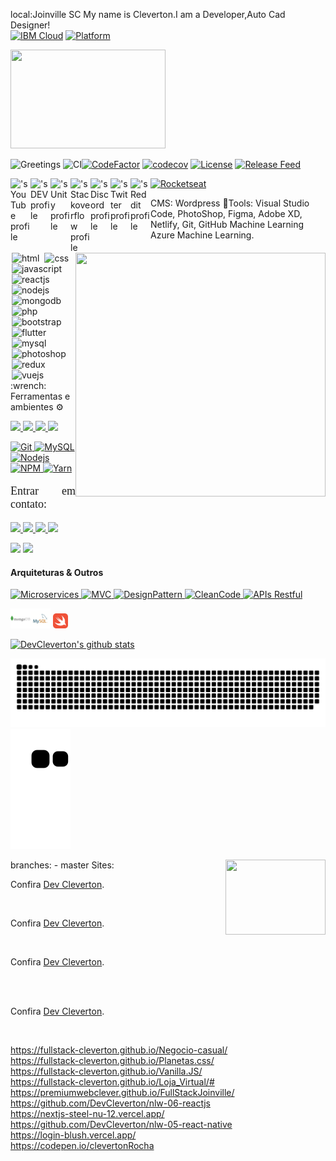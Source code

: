 local:Joinville SC
My name is Cleverton.I am a Developer,Auto Cad Designer!<br>
[![IBM Cloud](https://img.shields.io/badge/IBM%20Cloud-powered-blue.svg)](https://cloud.ibm.com)
[![Platform](https://img.shields.io/badge/platform-nodejs-lightgrey.svg?style=flat)](https://developer.ibm.com/node/)

<img style="-webkit-user-select: none;cursor: zoom-in;" src="https://udemy-certificate.s3.amazonaws.com/image/UC-0596db90-02bb-4a48-aeb1-06ba0496ae3e.jpg" width="248" height="158">

![Greetings](https://github.com/DevCleverton/sing-Master/workflows/Greetings/badge.svg) ![CI](https://github.com/DevCleverton/sing-Master/workflows/CI/badge.svg?branch=master)[![CodeFactor](https://www.codefactor.io/repository/github/peaceiris/actions-pixela/badge)](https://www.codefactor.io/repository/github/peaceiris/actions-pixela)
[![codecov](https://codecov.io/gh/peaceiris/actions-pixela/branch/main/graph/badge.svg)](https://codecov.io/gh/peaceiris/actions-pixela)
[![License](https://img.shields.io/:license-mit-blue.svg?style=flat)](https://opensource.org/licenses/MIT)
[![Release Feed](https://img.shields.io/badge/release-feed-yellow)](https://github.com/peaceiris/actions-pixela/releases.atom)


<a href="">
  <img align="left" alt="" width="32px" src="https://cdn.jsdelivr.net/npm/simple-icons@v3/icons/gitlab.svg" />
</a>

<a href="https://www.youtube.com/">
  <img align="left" alt="'s YouTube profile" width="32px" src="https://cdn.jsdelivr.net/npm/simple-icons@v3/icons/youtube.svg" />
</a>

<a href="">
  <img align="left" alt="'s DEV profile" width="32px" src="https://cdn.jsdelivr.net/npm/simple-icons@v3/icons/dev-dot-to.svg" />
</a>

<a href="https://connect.unity.com">
  <img align="left" alt="'s Unity profile" width="32px" src="https://cdn.jsdelivr.net/npm/simple-icons@v3/icons/unity.svg" />
</a>

<a href="https://stackoverflow.com">
  <img align="left" alt="'s Stackoverflow profile" width="32px" src="https://cdn.jsdelivr.net/npm/simple-icons@v3/icons/stackoverflow.svg" />
</a>

<a href="https://discordapp.com">
  <img align="left" alt="'s Discord profile" width="32px" src="https://cdn.jsdelivr.net/npm/simple-icons@v3/icons/discord.svg" />
</a>

<a href="https://twitter.com">
  <img align="left" alt="'s Twitter profile" width="32px" src="https://cdn.jsdelivr.net/npm/simple-icons@v3/icons/twitter.svg" />
</a>

<a href="https://www.reddit.com">
  <img align="left" alt="'s Reddit profile" width="32px" src="https://cdn.jsdelivr.net/npm/simple-icons@v3/icons/reddit.svg" />
</a>

<a href="https://app.rocketseat.com.br">
<img alt="Rocketseat" src="https://img.shields.io/badge/Rocketseat-5659EB?style=for-the-badge&logo=data:image/png;base64,iVBORw0KGgoAAAANSUhEUgAAABAAAAAQCAMAAAAoLQ9TAAAALVBMVEVHcExxWsF0XMJzXMJxWcFsUsD///9jRrzY0u6Xh9Gsn9n39fyMecy0qd2bjNJWBT0WAAAABHRSTlMA2Do606wF2QAAAGlJREFUGJVdj1cWwCAIBLEsRU3uf9xobDH8+GZwUYi8i6ucJwrxKE+7D0G9Q4vlYqtmCSjndr4CgCgzlyFgfKfKCVO0LrPKjmiqMxGXkJwNnXskqWG+1oSM+BSwD8f29YLNjvx/OQrn+g99oQSoNmt3PgAAAABJRU5ErkJggg==" />
</a>
<img
src="https://github.githubassets.com/images/modules/profile/profile-first-pr-dark.svg"
	width="400px"
	height="390px"
	align="right"
/>

CMS: Wordpress
🔧Tools: Visual Studio Code, PhotoShop, Figma, Adobe XD, Netlify, Git, GitHub
Machine Learning Azure Machine Learning.

<p align = "left">
   
  <p class = "left">
<img src="https://cdn.jsdelivr.net/gh/devicons/devicon/icons/html5/html5-original.svg" alt="html" widtf="40" height="40" style="max-width:100%;margin: 0 2px;"></img>
<img src="https://cdn.jsdelivr.net/gh/devicons/devicon/icons/css3/css3-original.svg" alt="css" widtf="40" height="40" style="max-width:100%;margin: 0 2px;"></img>
<img src="https://cdn.jsdelivr.net/gh/devicons/devicon/icons/javascript/javascript-original.svg" alt="javascript" widtf="40" height="40" style="max-width:100%;margin: 0 2px;"></img>
<img src="https://cdn.jsdelivr.net/gh/devicons/devicon/icons/react/react-original.svg" alt="reactjs" widtf="40" height="40" style="max-width:100%;margin: 0 2px;"></img>
<img src="https://cdn.jsdelivr.net/gh/devicons/devicon/icons/nodejs/nodejs-original.svg" alt="nodejs" widtf="40" height="40" style="max-width:100%;margin: 0 2px;"></img>
<img src="https://cdn.jsdelivr.net/gh/devicons/devicon/icons/mongodb/mongodb-original-wordmark.svg" alt="mongodb" widtf="40" height="40" style="max-width:100%;margin: 0 2px;"></img>
<img src="https://cdn.jsdelivr.net/gh/devicons/devicon/icons/php/php-original.svg" alt="php" widtf="40" height="40" style="max-width:100%;margin: 0 2px;"/></img>
<img src="https://cdn.jsdelivr.net/gh/devicons/devicon/icons/bootstrap/bootstrap-plain-wordmark.svg" alt="bootstrap" widtf="40" height="40" style="max-width:100%;margin: 0 2px;"/></img>
<img src="https://cdn.jsdelivr.net/gh/devicons/devicon/icons/flutter/flutter-original.svg" alt="flutter" widtf="40" height="40" style="max-width:100%;margin: 0 2px;"/></img>
<img src="https://cdn.jsdelivr.net/gh/devicons/devicon/icons/mysql/mysql-original-wordmark.svg" alt="mysql" widtf="40" height="40" style="max-width:100%;margin: 0 2px;"/></img>
<img src="https://cdn.jsdelivr.net/gh/devicons/devicon/icons/photoshop/photoshop-plain.svg" alt="photoshop" widtf="40" height="40" style="max-width:100%;margin: 0 2px;"/></img>
<img src="https://cdn.jsdelivr.net/gh/devicons/devicon/icons/redux/redux-original.svg" alt="redux" widtf="40" height="40" style="max-width:100%;margin: 0 2px;"/></img>
<img src="https://cdn.jsdelivr.net/gh/devicons/devicon/icons/vuejs/vuejs-original-wordmark.svg" alt="vuejs" widtf="40" height="40" style="max-width:100%;margin: 0 2px;"/></img>
:wrench: Ferramentas e ambientes ⚙️ 
<p align = "left"> 
    
  <a href="https://www.jetbrains.com/pt-br/pycharm/" alt="Pycharm">
  <img src ="https://img.shields.io/badge/-Pycharm-32CD32?style=for-the-badge&logo=pycharm&logoColor=white&link=https://www.jetbrains.com/pt-br/pycharm/ "/> </a>

  <a href="https://git-scm.com/" alt="Git">
  <img src ="https://img.shields.io/badge/-Git-FF0000?style=for-the-badge&logo=git&logoColor=white&link=https://git-scm.com/" /> </ a >

  <a href="https://github.com/" alt="GitHub">
    <img src = "https://img.shields.io/badge/-GitHub-000000?style=for-the-badge&logo=github&logoColor=white&link=https://github.com/" /> </a>

  <a href="https://www.canva.com/" alt="Canva">
    <img src = "https://img.shields.io/badge/-Canva-9932CC?style=for-the-badge&logo=canva&logoColor=white&link=https://www.canva.com/" /> </a>
</p> 

<a href="#">
      <img alt="Git" src="https://img.shields.io/badge/Git-F05032.svg?style=for-the-badge&logo=git&logoColor=white" />
</a>
<a href="#">
      <img alt="MySQL" src="https://img.shields.io/badge/MySQL-4479A1.svg?style=for-the-badge&logo=mysql&logoColor=white" />
</a>
<a href="#">
      <img alt="Nodejs" src="https://img.shields.io/badge/node-339933.svg?style=for-the-badge&logo=node.js&logoColor=white" />
</a>
<a href="#">
      <img alt="NPM" src="https://img.shields.io/badge/NPM-CB3837.svg?style=for-the-badge&logo=npm&logoColor=white" />
</a>
<a href="#">
      <img alt="Yarn" src="https://img.shields.io/badge/Yarn-2C8EBB.svg?style=for-the-badge&logo=yarn&logoColor=white" />
</a>

</p>
<p align = "left" style = "text-align: justify; font-family: Georgia, 'Times New Roman', Times, serif; font-size: large;">
    Entrar em contato:
</p>

<p class = "left">
  <a href="" alt="Instagram">
  <img src = "https://img.shields.io/badge/-Instagram-DF0174?style=for-the-badge&logo=instagram&logoColor=white&link=" /> </a>
  
  <a href="" alt="Linkedin">
  <img src = "https://img.shields.io/badge/-Linkedin-045FB4?style=for-the-badge&logo=Linkedin&logoColor=white&link=https://www.linkedin.com/" / > </a>

  <a href="https://.medium.com" alt="Medium">
  <img src = "https://img.shields.io/badge/-Medium-000000?style=for-the-badge&logo=medium&logoColor=white&link=https://https://medium.com/" / > </a>

  <a href="https://twitter.com" alt="Twitter">
    <img src = "https://img.shields.io/badge/-Twitter-58ACFA?style=for-the-badge&logo=twitter&logoColor=white&link=https://https://twitter.com" /> </a>
</p>  
  <a href="https://api.whatsapp.com/send?phone=5547997511535&text=Olá%code,%20tudo%20bem?" alt="WhatsApp">
  <img src="https://img.shields.io/badge/-WhatsApp-3CB371?style=flat-square&labelColor=3CB371&logo=whatsapp&logoColor=white&link=https://api.whatsapp.com/send?phone=5547997511535&text=Olá%20,%20tudo%20bem?"/></a>

  <a href="https://www.facebook.com/" alt="Facebook">
  <img src="https://img.shields.io/badge/-Facebook-4169E1?style=flat-square&labelColor=4169E1&logo=facebook&logoColor=white&link=https://www.facebook.com/"/></a>

#### Arquiteturas & Outros
<p align="left">

<a href="#">
      <img alt="Microservices" src="https://img.shields.io/badge/Microservices-gray.svg?style=for-the-badge" />
</a>
<a href="#">
      <img alt="MVC" src="https://img.shields.io/badge/MVC-gray.svg?style=for-the-badge" />
</a>
<a href="#">
      <img alt="DesignPattern" src="https://img.shields.io/badge/DesignPattern-gray.svg?style=for-the-badge" />
</a>
<a href="#">
      <img alt="CleanCode" src="https://img.shields.io/badge/CleanCode-gray.svg?style=for-the-badge" />
</a>
<a href="#">
      <img alt="APIs Restful" src="https://img.shields.io/badge/APIs%20Restful-gray.svg?style=for-the-badge" />
</a>
</p>
<code><img height="32" src="https://raw.githubusercontent.com/github/explore/80688e429a7d4ef2fca1e82350fe8e3517d3494d/topics/mongodb/mongodb.png" alt="MongoDB"/></code><code><img height="32" src="https://raw.githubusercontent.com/github/explore/80688e429a7d4ef2fca1e82350fe8e3517d3494d/topics/mysql/mysql.png" alt="MySQL"/></code>
<code><img height="24" src="https://raw.githubusercontent.com/github/explore/80688e429a7d4ef2fca1e82350fe8e3517d3494d/topics/swift/swift.png" alt="swift"/></code>

</br>

[![DevCleverton's github stats](https://github-readme-stats.vercel.app/api?username=DevCleverton&theme=dark&show_icons=true&count_private=true)](https://github.com/Devcleverton)

 
    
      

        

      
  

  
 <img src="https://raw.githubusercontent.com/Platane/snk/output/github-contribution-grid-snake.svg" alt="Snake animation" style="max-width: 100%;">

 <img src="https://raw.githubusercontent.com/scriptex/github-contributions-snake/snake/github-contribution-grid-snake.svg" alt="Snake animation" style="max-width: 100%;">
 
 <img
	src="https://media.tenor.com/images/073a8ff32903b5f5315c4cf62b9b90a0/tenor.gif"
	width="160px"
	height="120px"
	align="right"
/>


branches:
      - master Sites:
<p>Confira <a href="https://1ywovo18l4.codesandbox.io/" target="_blank"> Dev Cleverton</a>.</p>
<br>
<p>Confira <a href="https://codepen.io/clevertonRocha/embed/KKMooNO?height=265&theme-id=light&default-tab=css,result" target="_blank"> Dev Cleverton</a>.</p>
<br>
<p>Confira <a href="https://angular-form-seven.vercel.app/" target="_blank"> Dev Cleverton</a>.</p><br>
<br><p>Confira <a href="https://react-js-sand.vercel.app/" target="_blank"> Dev Cleverton</a>.</p>
<br>







https://fullstack-cleverton.github.io/Negocio-casual/<br>
https://fullstack-cleverton.github.io/Planetas.css/<br>
https://fullstack-cleverton.github.io/Vanilla.JS/<br>
https://fullstack-cleverton.github.io/Loja_Virtual/#<br>
https://premiumwebclever.github.io/FullStackJoinville/ <br>
https://github.com/DevCleverton/nlw-06-reactjs<br>
https://nextjs-steel-nu-12.vercel.app/ <br>
https://github.com/DevCleverton/nlw-05-react-native <br>
https://login-blush.vercel.app/<br>
https://codepen.io/clevertonRocha

